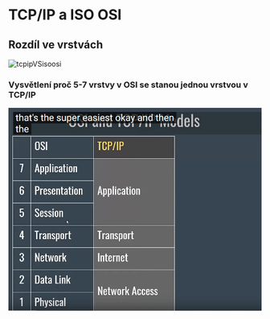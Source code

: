 # TCP/IP a ISO OSI
## Rozdíl ve vrstvách
![tcpipVSisoosi](tcpipVSisoosi.png)
### Vysvětlení proč 5-7 vrstvy v OSI se stanou jednou vrstvou v TCP/IP
![Vysvetleni](vysvetleniPDU.gif)




